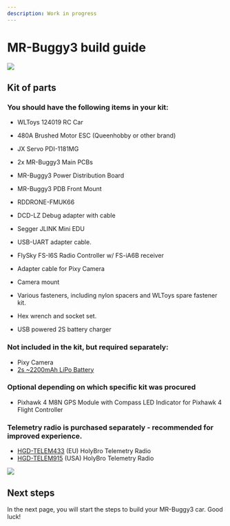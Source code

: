 ```yaml
---
description: Work in progress
---
```


# MR-Buggy3 build guide

![](<../../.gitbook/assets/Rover 4\_cropped\_edited.jpg>)

## Kit of parts

### You should have the following items in your kit:

* WLToys 124019 RC Car
* 480A Brushed Motor ESC (Queenhobby or other brand)
* JX Servo PDI-1181MG
* 2x MR-Buggy3 Main PCBs



* MR-Buggy3 Power Distribution Board
* MR-Buggy3 PDB Front Mount



* RDDRONE-FMUK66
* DCD-LZ Debug adapter with cable
* Segger JLINK Mini EDU
* USB-UART adapter cable.



* FlySky FS-I6S Radio Controller w/ FS-iA6B receiver
* Adapter cable for Pixy Camera
* Camera mount
* Various fasteners, including nylon spacers and WLToys spare fastener kit.
* Hex wrench and socket set.
* USB powered 2S battery charger

### Not included in the kit, but required separately:

* Pixy Camera&#x20;
* [2s \~2200mAh LiPo Battery](https://nxp.gitbook.io/nxp-cup/mr-buggy3-developer-guide-2022/mr-buggy3-build-guide/step-11-wiring-the-buggy3#note-regarding-buggy-3-battery)

### Optional depending on which specific kit was procured&#x20;

* Pixhawk 4 M8N GPS Module with Compass LED Indicator for Pixhawk 4 Flight Controller

### Telemetry radio is purchased separately - recommended for improved experience.

* [HGD-TELEM433](https://www.nxp.com/part/HGD-TELEM433#/) (EU) HolyBro Telemetry Radio&#x20;
* [HGD-TELEM915](https://www.nxp.com/part/HGD-TELEM915#/) (USA) HolyBro Telemetry Radio&#x20;



![](../../.gitbook/assets/IMG\_5890.JPEG)

## Next steps

In the next page, you will start the steps to build your MR-Buggy3 car. Good luck!

